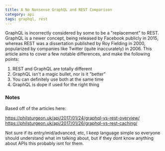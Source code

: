 ```yaml
---
title: A No Nonsense GraphQL and REST Comparison
category: api
tags: graphql, rest
---
```


GraphQL is incorrectly considered by some to be a "replacement" to REST. GraphQL is a newer concept, being released by Facebook publicly in 2015, whereas REST was a dissertation published by Roy Fielding in 2000, popularized by companies like Twitter (quite inaccurately) in 2006.
This article aims to cover a few notable differences, and make the following points:

1. REST and GraphQL are totally different
2. GraphQL isn't a magic bullet, nor is it "better"
3. You can definitely use both at the same time
4. GraphQL is dope if used for the right thing

### Notes

Based off of the articles here:

https://philsturgeon.uk/api/2017/01/24/graphql-vs-rest-overview/
https://philsturgeon.uk/api/2017/01/26/graphql-vs-rest-caching/

Not sure if its entry/mid/advanced, etc, I keep language simple so everyone should understand what im talking about, but if they dont know anything about APIs this probably isnt for them.
